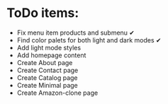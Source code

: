 # ToDo items:

- Fix menu item products and submenu ✔
- Find color palets for both light and dark modes ✔
- Add light mode styles
- Add homepage content
- Create About page
- Create Contact page
- Create Catalog page
- Create Minimal page
- Create Amazon-clone page
